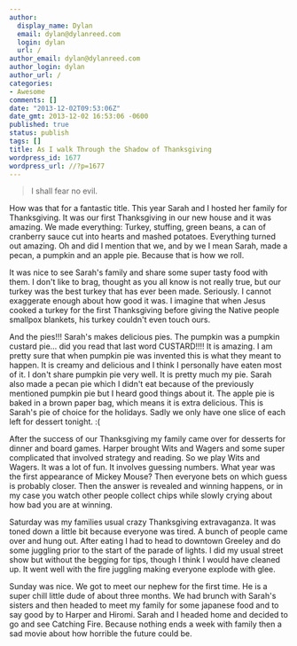 ```yaml
---
author:
  display_name: Dylan
  email: dylan@dylanreed.com
  login: dylan
  url: /
author_email: dylan@dylanreed.com
author_login: dylan
author_url: /
categories:
- Awesome
comments: []
date: "2013-12-02T09:53:06Z"
date_gmt: 2013-12-02 16:53:06 -0600
published: true
status: publish
tags: []
title: As I walk Through the Shadow of Thanksgiving
wordpress_id: 1677
wordpress_url: //?p=1677
---
```


> I shall fear no evil.

  
How was that for a fantastic title. This year Sarah and I hosted her family for Thanksgiving. It was our first Thanksgiving in our new house and it was amazing. We made everything: Turkey, stuffing, green beans, a can of cranberry sauce cut into hearts and mashed potatoes. Everything turned out amazing. Oh and did I mention that we, and by we I mean Sarah, made a pecan, a pumpkin and an apple pie. Because that is how we roll.

It was nice to see Sarah's family and share some super tasty food with them. I don't like to brag, thought as you all know is not really true, but our turkey was the best turkey that has ever been made. Seriously. I cannot exaggerate enough about how good it was. I imagine that when Jesus cooked a turkey for the first Thanksgiving before giving the Native people smallpox blankets, his turkey couldn't even touch ours.

And the pies!!! Sarah's makes delicious pies. The pumpkin was a pumpkin custard pie… did you read that last word CUSTARD!!!! It is amazing. I am pretty sure that when pumpkin pie was invented this is what they meant to happen. It is creamy and delicious and I think I personally have eaten most of it. I don't share pumpkin pie very well. It is pretty much my pie. Sarah also made a pecan pie which I didn't eat because of the previously mentioned pumpkin pie but I heard good things about it. The apple pie is baked in a brown paper bag, which means it is extra delicious. This is Sarah's pie of choice for the holidays. Sadly we only have one slice of each left for dessert tonight. :(

After the success of our Thanksgiving my family came over for desserts for dinner and board games. Harper brought Wits and Wagers and some super complicated that involved strategy and reading. So we play Wits and Wagers. It was a lot of fun. It involves guessing numbers. What year was the first appearance of Mickey Mouse? Then everyone bets on which guess is probably closer. Then the answer is revealed and winning happens, or in my case you watch other people collect chips while slowly crying about how bad you are at winning.

Saturday was my families usual crazy Thanksgiving extravaganza. It was toned down a little bit because everyone was tired. A bunch of people came over and hung out. After eating I had to head to downtown Greeley and do some juggling prior to the start of the parade of lights. I did my usual street show but without the begging for tips, though I think I would have cleaned up. It went well with the fire juggling making everyone explode with glee.

Sunday was nice. We got to meet our nephew for the first time. He is a super chill little dude of about three months. We had brunch with Sarah's sisters and then headed to meet my family for some japanese food and to say good by to Harper and Hiromi. Sarah and I headed home and decided to go and see Catching Fire. Because nothing ends a week with family then a sad movie about how horrible the future could be.
